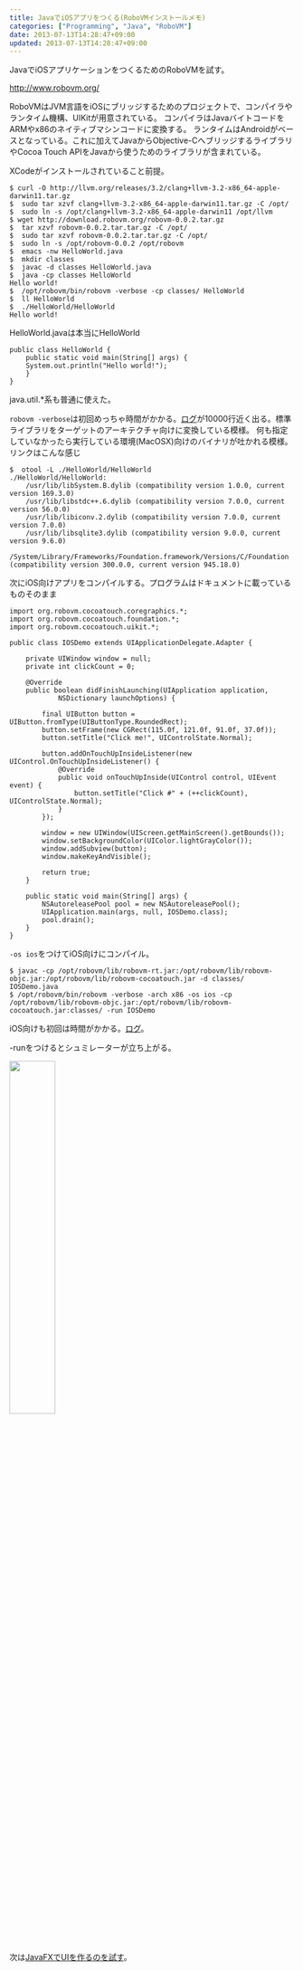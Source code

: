 ```yaml
---
title: JavaでiOSアプリをつくる(RoboVMインストールメモ)
categories: ["Programming", "Java", "RoboVM"]
date: 2013-07-13T14:28:47+09:00
updated: 2013-07-13T14:28:47+09:00
---
```


JavaでiOSアプリケーションをつくるためのRoboVMを試す。

http://www.robovm.org/



RoboVMはJVM言語をiOSにブリッジするためのプロジェクトで、コンパイラやランタイム機構、UIKitが用意されている。
コンパイラはJavaバイトコードをARMやx86のネイティブマシンコードに変換する。
ランタイムはAndroidがベースとなっている。これに加えてJavaからObjective-CへブリッジするライブラリやCocoa Touch APIをJavaから使うためのライブラリが含まれている。


XCodeがインストールされていること前提。

    $ curl -O http://llvm.org/releases/3.2/clang+llvm-3.2-x86_64-apple-darwin11.tar.gz
    $  sudo tar xzvf clang+llvm-3.2-x86_64-apple-darwin11.tar.gz -C /opt/
    $  sudo ln -s /opt/clang+llvm-3.2-x86_64-apple-darwin11 /opt/llvm
    $ wget http://download.robovm.org/robovm-0.0.2.tar.gz
    $  tar xzvf robovm-0.0.2.tar.tar.gz -C /opt/
    $  sudo tar xzvf robovm-0.0.2.tar.tar.gz -C /opt/
    $  sudo ln -s /opt/robovm-0.0.2 /opt/robovm
    $  emacs -nw HelloWorld.java
    $  mkdir classes
    $  javac -d classes HelloWorld.java
    $  java -cp classes HelloWorld
    Hello world!
    $  /opt/robovm/bin/robovm -verbose -cp classes/ HelloWorld
    $  ll HelloWorld
    $  ./HelloWorld/HelloWorld
    Hello world!

HelloWorld.javaは本当にHelloWorld

    public class HelloWorld {
        public static void main(String[] args) {
    	System.out.println("Hello world!");
        }
    }

java.util.*系も普通に使えた。

`robovm -verbose`は初回めっちゃ時間がかかる。[ログ][1]が10000行近く出る。標準ライブラリをターゲットのアーキテクチャ向けに変換している模様。
何も指定していなかったら実行している環境(MacOSX)向けのバイナリが吐かれる模様。
リンクはこんな感じ

    $  otool -L ./HelloWorld/HelloWorld
    ./HelloWorld/HelloWorld:
    	/usr/lib/libSystem.B.dylib (compatibility version 1.0.0, current version 169.3.0)
    	/usr/lib/libstdc++.6.dylib (compatibility version 7.0.0, current version 56.0.0)
    	/usr/lib/libiconv.2.dylib (compatibility version 7.0.0, current version 7.0.0)
    	/usr/lib/libsqlite3.dylib (compatibility version 9.0.0, current version 9.6.0)
    	/System/Library/Frameworks/Foundation.framework/Versions/C/Foundation (compatibility version 300.0.0, current version 945.18.0)


次にiOS向けアプリをコンパイルする。プログラムはドキュメントに載っているものそのまま

    import org.robovm.cocoatouch.coregraphics.*;
    import org.robovm.cocoatouch.foundation.*;
    import org.robovm.cocoatouch.uikit.*;
    
    public class IOSDemo extends UIApplicationDelegate.Adapter {
    
        private UIWindow window = null;
        private int clickCount = 0;
    
        @Override
        public boolean didFinishLaunching(UIApplication application,
                NSDictionary launchOptions) {
      
            final UIButton button = UIButton.fromType(UIButtonType.RoundedRect);
            button.setFrame(new CGRect(115.0f, 121.0f, 91.0f, 37.0f));
            button.setTitle("Click me!", UIControlState.Normal);
    
            button.addOnTouchUpInsideListener(new UIControl.OnTouchUpInsideListener() {
                @Override
                public void onTouchUpInside(UIControl control, UIEvent event) {
                    button.setTitle("Click #" + (++clickCount), UIControlState.Normal);
                }
            });
    
            window = new UIWindow(UIScreen.getMainScreen().getBounds());
            window.setBackgroundColor(UIColor.lightGrayColor());
            window.addSubview(button);
            window.makeKeyAndVisible();
            
            return true;
        }
    
        public static void main(String[] args) {
            NSAutoreleasePool pool = new NSAutoreleasePool();
            UIApplication.main(args, null, IOSDemo.class);
            pool.drain();
        }
    }

`-os ios`をつけてiOS向けにコンパイル。

    $ javac -cp /opt/robovm/lib/robovm-rt.jar:/opt/robovm/lib/robovm-objc.jar:/opt/robovm/lib/robovm-cocoatouch.jar -d classes/ IOSDemo.java
    $ /opt/robovm/bin/robovm -verbose -arch x86 -os ios -cp /opt/robovm/lib/robovm-objc.jar:/opt/robovm/lib/robovm-cocoatouch.jar:classes/ -run IOSDemo

iOS向けも初回は時間がかかる。[ログ][2]。

-runをつけるとシュミレーターが立ち上がる。


<a href='/api/v1/files/00102/RoboVMIOSDemo.png'><img src='/api/v1/files/00102/RoboVMIOSDemo.png' width="40%" /></a>

次は[JavaFXでUIを作るのを試す][3]。


  [1]: /api/v1/files/00101/robovm-verbose.log
  [2]: /api/v1/files/00103/robovm-objc.log
  [3]: http://blog.software4java.com/?p=41
